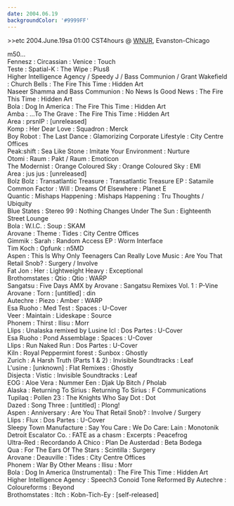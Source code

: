 ```yaml
---
date: 2004.06.19
backgroundColor: '#9999FF'
---
```


\>>etc 2004.June.19sa 01:00 CST4hours @ [WNUR](http://www.wnur.org/), Evanston-Chicago  

m50...  
Fennesz : Circassian : Venice : Touch  
Teste : Spatial-K : The Wipe : Plus8  
Higher Intelligence Agency / Speedy J / Bass Communion / Grant Wakefield : Church Bells : The Fire This Time : Hidden Art  
Naseer Shamma and Bass Communion : No News Is Good News : The Fire This Time : Hidden Art  
Bola : Dog In America : The Fire This Time : Hidden Art  
Amba : ...To The Grave : The Fire This Time : Hidden Art  
Area : prsnIP : \[unreleased\]  
Komp : Her Dear Love : Squadron : Merck  
Boy Robot : The Last Dance : Glamorizing Corporate Lifestyle : City Centre Offices  
Peak:shift : Sea Like Stone : Imitate Your Environment : Nurture  
Otomi : Raum : Pakt / Raum : Emoticon  
The Modernist : Orange Coloured Sky : Orange Coloured Sky : EMI  
Area : jus jus : \[unreleased\]  
Bolz Bolz : Transatlantic Treasure : Transatlantic Treasure EP : Satamile  
Common Factor : Will : Dreams Of Elsewhere : Planet E  
Quantic : Mishaps Happening : Mishaps Happening : Tru Thoughts / Ubiquity  
Blue States : Stereo 99 : Nothing Changes Under The Sun : Eighteenth Street Lounge  
Bola : W.I.C. : Soup : SKAM  
Arovane : Theme : Tides : City Centre Offices  
Gimmik : Sarah : Random Access EP : Worm Interface  
Tim Koch : Opfunk : n5MD  
Aspen : This Is Why Only Teenagers Can Really Love Music : Are You That Retail Snob? : Surgery / Involve  
Fat Jon : Her : Lightweight Heavy : Exceptional  
Brothomstates : Qtio : Qtio : WARP  
Sangatsu : Five Days AMX by Arovane : Sangatsu Remixes Vol. 1 : P-Vine  
Arovane : Torn : \[untitled\] : din  
Autechre : Piezo : Amber : WARP  
Esa Ruoho : Med Test : Spaces : U-Cover  
Veer : Maintain : Lideskape : Source  
Phonem : Thirst : Ilisu : Morr  
Llips : Unalaska remixed by Lusine Icl : Dos Partes : U-Cover  
Esa Ruoho : Pond Assemblage : Spaces : U-Cover  
Llips : Run Naked Run : Dos Partes : U-Cover  
Kiln : Royal Peppermint forest : Sunbox : Ghostly  
Zurich : A Harsh Truth (Parts 1 & 2) : Invisible Soundtracks : Leaf  
L'usine : \[unknown\] : Flat Remixes : Ghostly  
Disjecta : Vistic : Invisible Soundtracks : Leaf  
EOG : Aloe Vera : Nummer Een : Djak Up Bitch / Pholab  
Alaska : Returning To Sirius : Returning To Sirius : F Communications  
Tupilaq : Pollen 23 : The Knights Who Say Dot : Dot  
Dazed : Song Three : \[untitled\] : Plong!  
Aspen : Anniversary : Are You That Retail Snob? : Involve / Surgery  
Llips : Flux : Dos Partes : U-Cover  
Sleepy Town Manufacture : Say You Care : We Do Care: Lain : Monotonik  
Detroit Escalator Co. : FATE as a chasm : Excerpts : Peacefrog  
Ultra-Red : Recordando A Chico : Plan De Austerdad : Beta Bodega  
Qua : For The Ears Of The Stars : Scintilla : Surgery  
Arovane : Deauville : Tides : City Centre Offices  
Phonem : War By Other Means : Ilisu : Morr  
Bola : Dog In America (Instrumental) : The Fire This Time : Hidden Art  
Higher Intelligence Agency : Speech3 Conoid Tone Reformed By Autechre : Coloureforms : Beyond  
Brothomstates : Itch : Kobn-Tich-Ey : \[self-released\]